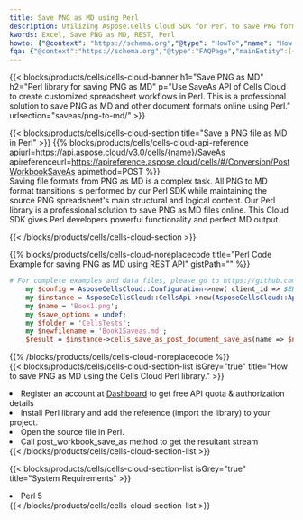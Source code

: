 ```yaml
---
title: Save PNG as MD using Perl 
description: Utilizing Aspose.Cells Cloud SDK for Perl to save PNG format file as MD format file. 
kwords: Excel, Save PNG as MD, REST, Perl
howto: {"@context": "https://schema.org","@type": "HowTo","name": "How to save PNG as MD using the Cells Cloud Perl library.","description": "How to save PNG as MD using the Cells Cloud Perl library.","image": {"@type": "ImageObject"},"url": "/perl/saveas/png-to-md/","step": [{ "@type": "HowToStep","name": "How to save PNG as MD using the Cells Cloud Perl library. step 1", "image": {"@type": "ImageObject",},"url": "/perl/saveas/png-to-md/","text": "Register an account at <a href='https://dashboard.aspose.cloud/'>Dashboard</a> to get free API quota & authorization details",},{ "@type": "HowToStep","name": "How to save PNG as MD using the Cells Cloud Perl library. step 1", "image": {"@type": "ImageObject",},"url": "/perl/saveas/png-to-md/","text": "Install Perl library and add the reference (import the library) to your project.",},{ "@type": "HowToStep","name": "How to save PNG as MD using the Cells Cloud Perl library. step 1", "image": {"@type": "ImageObject",},"url": "/perl/saveas/png-to-md/","text": "Open the source file in Perl.",},{ "@type": "HowToStep","name": "How to save PNG as MD using the Cells Cloud Perl library. step 1", "image": {"@type": "ImageObject",},"url": "/perl/saveas/png-to-md/","text": "Call post_workbook_save_as method to get the resultant stream",}, ],"supply": {"@type": "HowToSupply","name": "document"},"tool": [{"@type": "HowToTool","name": "VIM, Visual Studio Code, Eclipse"},{"@type": "HowToTool","name": "Aspose Cells"}],"totalTime": "PT6M"}
fqa: {"@context":"https://schema.org","@type":"FAQPage","mainEntity":[{"@type":"Question","name":"Why save file as other formats file in C# using REST API?","acceptedAnswer":{"@type":"Answer","text":"Documents are encoded in many ways, and some files may be incompatible with the software you use. To open and read such files, just save them as appropriate file formats.<br/><ol><li>Install .NET SDK and add the reference (import the library) to your project.</li><li>Open the source file in C# using REST API.</li><li>Call the PostWorkbookSaveAsRequest() method, passing an output filename with required extension.</li><li>Get the result of save as a separate file.</li></ol>"}},{"@type":"Question","name":"What file formats can I save as with your C# library?","acceptedAnswer":{"@type":"Answer","text":"We support a variety of file formats for conversion using .NET library, including XLSX, Excel, xls , PDF, CSV, HTML, Markdown, XML, PNG, JPG, TIFF, Json, TXT and many more."}},{"@type":"Question","name":"What is the maximum allowed file size for conversion using this .NET library?","acceptedAnswer":{"@type":"Answer","text":"There are no file size limits for format conversions using .NET library."}}]}
---
```



{{< blocks/products/cells/cells-cloud-banner h1="Save PNG as MD" h2="Perl library for saving PNG as MD" p="Use SaveAs API of Cells Cloud to create customized spreadsheet workflows in Perl. This is a professional solution to save PNG as MD and other document formats online using Perl." urlsection="saveas/png-to-md/" >}}

{{< blocks/products/cells/cells-cloud-section  title="Save a PNG file as MD in Perl" >}}
{{% blocks/products/cells/cells-cloud-api-reference  apiurl=https://api.aspose.cloud/v3.0/cells/{name}/SaveAs  apireferenceurl=https://apireference.aspose.cloud/cells/#/Conversion/PostWorkbookSaveAs  apimethod=POST %}}
<br/>
Saving file formats from PNG as MD is a complex task. All PNG to MD format transitions is performed by our Perl SDK while maintaining the source PNG spreadsheet's main structural and logical content. Our Perl library is a professional solution to save PNG as MD files online. This Cloud SDK gives Perl developers powerful functionality and perfect MD output.

{{< /blocks/products/cells/cells-cloud-section >}}

{{% blocks/products/cells/cells-cloud-noreplacecode title="Perl Code Example for saving PNG as MD using REST API" gistPath="" %}}
  
```perl
# For complete examples and data files, please go to https://github.com/aspose-cells-cloud/aspose-cells-cloud-perl/
    my $config = AsposeCellsCloud::Configuration->new( client_id => $ENV{'ProductClientId'}, client_secret => $ENV{'ProductClientSecret'});
    my $instance = AsposeCellsCloud::CellsApi->new(AsposeCellsCloud::ApiClient->new( $config));
    my $name = 'Book1.png';
    my $save_options = undef;
    my $folder = 'CellsTests';
    my $newfilename = 'Book1Saveas.md';
    $result = $instance->cells_save_as_post_document_save_as(name => $name,save_options => $save_options, newfilename => $newfilename, folder => $folder);
```
  
{{% /blocks/products/cells/cells-cloud-noreplacecode  %}}
<br/>
{{< blocks/products/cells/cells-cloud-section-list isGrey="true"  title="How to save PNG as MD using the Cells Cloud Perl library." >}}
<li>Register an account at <a href="https://dashboard.aspose.cloud/">Dashboard</a> to get free API quota & authorization details</li>
<li>Install Perl library and add the reference (import the library) to your project.</li>
<li>Open the source file in Perl.</li>
<li>Call post_workbook_save_as method to get the resultant stream</li>
{{< /blocks/products/cells/cells-cloud-section-list >}}

{{< blocks/products/cells/cells-cloud-section-list isGrey="true"  title="System Requirements" >}}
<li>Perl 5</li>
{{< /blocks/products/cells/cells-cloud-section-list >}}
